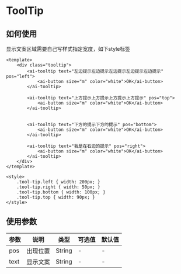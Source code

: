 # ToolTip

## 如何使用

显示文案区域需要自己写样式指定宽度，如下style标签

```vue
<template>
    <div class="tooltip">
        <ai-tooltip text="左边提示左边提示左边提示左边提示左边提示" pos="left">
            <ai-button size="m" color="white">OK</ai-button>
        </ai-tooltip>

        <ai-tooltip text="上方提示上方提示上方提示上方提示" pos="top">
            <ai-button size="m" color="white">OK</ai-button>
        </ai-tooltip>


        <ai-tooltip text="下方的提示下方的提示" pos="bottom">
            <ai-button size="m" color="white">OK</ai-button>
        </ai-tooltip>

        <ai-tooltip text="我是在右边的提示" pos="right">
            <ai-button size="m" color="white">OK</ai-button>
        </ai-tooltip>
    </div>
</template>

<style>
    .tool-tip.left { width: 200px; }
    .tool-tip.right { width: 50px; }
    .tool-tip.bottom { width: 100px; }
    .tool-tip.top { width: 90px; }
</style>
```

## 使用参数

参数 | 说明 | 类型 | 可选值 | 默认值
--- | --- | --- | --- | ---
pos | 出现位置 | String | - | -
text | 显示文案 | String | - | -
